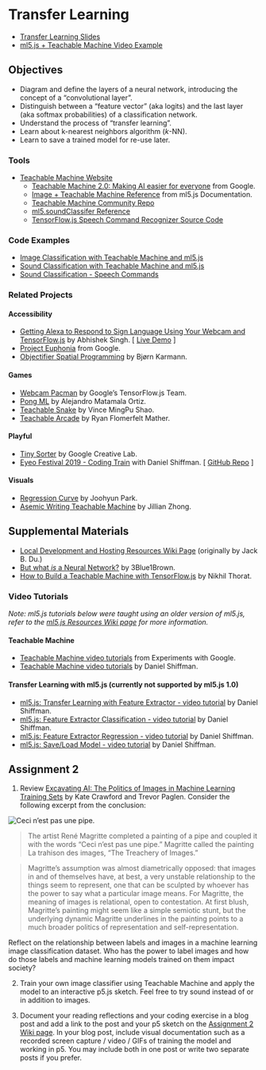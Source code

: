 # Transfer Learning

- [Transfer Learning Slides](https://docs.google.com/presentation/d/1rqPmBqJaiRI_np2szc-F74778HXyZyNeVYHQsdVdeis/edit?usp=sharing)
- [ml5.js + Teachable Machine Video Example](https://editor.p5js.org/ima_ml/sketches/vOSSEZwGf)

## Objectives

- Diagram and define the layers of a neural network, introducing the concept of a “convolutional layer”.
- Distinguish between a “feature vector” (aka logits) and the last layer (aka softmax probabilities) of a classification network.
- Understand the process of “transfer learning”.
- Learn about k-nearest neighbors algorithm (_k_-NN).
- Learn to save a trained model for re-use later.

### Tools

- [Teachable Machine Website](https://teachablemachine.withgoogle.com)
  - [Teachable Machine 2.0: Making AI easier for everyone](https://youtu.be/T2qQGqZxkD0) from Google.
  - [Image + Teachable Machine Reference](https://docs.ml5js.org/#/reference/image-classifier-tm) from ml5.js Documentation.
  - [Teachable Machine Community Repo](https://github.com/googlecreativelab/teachablemachine-community)
  - [ml5.soundClassifer Reference](https://docs.ml5js.org/#/reference/sound-classifier)
  - [TensorFlow.js Speech Command Recognizer Source Code](https://github.com/tensorflow/tfjs-models/tree/master/speech-commands)

### Code Examples

- [Image Classification with Teachable Machine and ml5.js](https://editor.p5js.org/ml5/sketches/VvGXajA36)
- [Sound Classification with Teachable Machine and ml5.js](https://editor.p5js.org/ml5/sketches/mXeiNXSTU)
- [Sound Classification - Speech Commands](https://editor.p5js.org/ml5/sketches/HUm7NYMW3)

### Related Projects

#### Accessibility

- [Getting Alexa to Respond to Sign Language Using Your Webcam and TensorFlow.js](https://medium.com/tensorflow/getting-alexa-to-respond-to-sign-language-using-your-webcam-and-tensorflow-js-735ccc1e6d3f) by Abhishek Singh. [ [Live Demo](https://shekit.github.io/alexa-sign-language-translator/) ]
- [Project Euphonia](https://www.youtube.com/watch?v=OAdegPmkK-o) from Google.
- [Objectifier Spatial Programming](https://experiments.withgoogle.com/ai/objectifier-spatial-programming) by Bjørn Karmann.

#### Games

- [Webcam Pacman](https://storage.googleapis.com/tfjs-examples/webcam-transfer-learning/dist/index.html) by Google’s TensorFlow.js Team.
- [Pong ML](https://github.com/matamalaortiz/Pong-ML) by Alejandro Matamala Ortiz.
- [Teachable Snake](https://experiments.withgoogle.com/teachable-snake) by Vince MingPu Shao.
- [Teachable Arcade](https://ryancan.build/projects/teachable-arcade) by Ryan Flomerfelt Mather.

#### Playful

- [Tiny Sorter](https://experiments.withgoogle.com/tiny-sorter) by Google Creative Lab.
- [Eyeo Festival 2019 - Coding Train](https://vimeo.com/354276216) with Daniel Shiffman. [ [GitHub Repo](https://github.com/CodingTrain/Eyeo-Festival-2019) ]

#### Visuals

- [Regression Curve](https://github.com/byjoohyunpark/regression-curve) by Joohyun Park.
- [Asemic Writing Teachable Machine](http://blog.jzhong.today/computationaltypo/Asemic-Writing-Teachable-Machine/) by Jillian Zhong.

## Supplemental Materials

- [Local Development and Hosting Resources Wiki Page](https://github.com/ml5js/Intro-ML-Arts-IMA-F24/wiki/Local-Development-and-Hosting-Resources) (originally by Jack B. Du.)
- [But what _is_ a Neural Network?](https://youtu.be/aircAruvnKk) by 3Blue1Brown.
- [How to Build a Teachable Machine with TensorFlow.js](https://observablehq.com/@nsthorat/how-to-build-a-teachable-machine-with-tensorflow-js) by Nikhil Thorat.

### Video Tutorials

_Note: ml5.js tutorials below were taught using an older version of ml5.js, refer to the [ml5.js Resources Wiki page](https://github.com/ml5js/Intro-ML-Arts-IMA-F24/wiki/ml5.js-Resources#ml5js-10-resources) for more information._

#### Teachable Machine

- [Teachable Machine video tutorials](https://www.youtube.com/playlist?list=PLJfHZtseuscuTQfodmFnbZ3rBgCWsRT9t) from Experiments with Google.
- [Teachable Machine video tutorials](https://thecodingtrain.com/tracks/teachable-machine) by Daniel Shiffman.

#### Transfer Learning with ml5.js (currently not supported by ml5.js 1.0)

- [ml5.js: Transfer Learning with Feature Extractor - video tutorial](https://youtu.be/kRpZ5OqUY6Y?list=PLRqwX-V7Uu6YPSwT06y_AEYTqIwbeam3y) by Daniel Shiffman.
- [ml5.js: Feature Extractor Classification - video tutorial](https://youtu.be/eeO-rWYFuG0?list=PLRqwX-V7Uu6YPSwT06y_AEYTqIwbeam3y) by Daniel Shiffman.
- [ml5.js: Feature Extractor Regression - video tutorial](https://youtu.be/aKgq0m1YjvQ?list=PLRqwX-V7Uu6YPSwT06y_AEYTqIwbeam3y) by Daniel Shiffman.
- [ml5.js: Save/Load Model - video tutorial](https://youtu.be/eU7gIy3xV30?list=PLRqwX-V7Uu6YPSwT06y_AEYTqIwbeam3y) by Daniel Shiffman.

## Assignment 2

1. Review [Excavating AI: The Politics of Images in Machine Learning Training Sets](https://www.excavating.ai) by Kate Crawford and Trevor Paglen. Consider the following excerpt from the conclusion:

![Ceci n’est pas une pipe.](https://upload.wikimedia.org/wikipedia/en/b/b9/MagrittePipe.jpg)

> The artist René Magritte completed a painting of a pipe and coupled it with the words “Ceci n’est pas une pipe.” Magritte called the painting La trahison des images, “The Treachery of Images.”

> Magritte’s assumption was almost diametrically opposed: that images in and of themselves have, at best, a very unstable relationship to the things seem to represent, one that can be sculpted by whoever has the power to say what a particular image means. For Magritte, the meaning of images is relational, open to contestation. At first blush, Magritte’s painting might seem like a simple semiotic stunt, but the underlying dynamic Magritte underlines in the painting points to a much broader politics of representation and self-representation.

Reflect on the relationship between labels and images in a machine learning image classification dataset. Who has the power to label images and how do those labels and machine learning models trained on them impact society?

2. Train your own image classifier using Teachable Machine and apply the model to an interactive p5.js sketch. Feel free to try sound instead of or in addition to images.

3. Document your reading reflections and your coding exercise in a blog post and add a link to the post and your p5 sketch on the [Assignment 2 Wiki page](https://github.com/ml5js/Intro-ML-Arts-IMA-F24/wiki/Assignment-2). In your blog post, include visual documentation such as a recorded screen capture / video / GIFs of training the model and working in p5. You may include both in one post or write two separate posts if you prefer.
